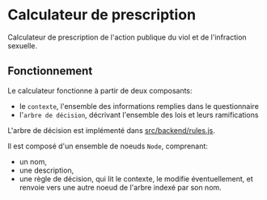 # Calculateur de prescription

Calculateur de prescription de l'action publique du viol et de l'infraction sexuelle.

## Fonctionnement

Le calculateur fonctionne à partir de deux composants:

* le `contexte`, l'ensemble des informations remplies dans le questionnaire
* l'`arbre de décision`, décrivant l'ensemble des lois et leurs ramifications

L'arbre de décision est implémenté dans [src/backend/rules.js](src/backend/rules.js). 

Il est composé d'un ensemble de noeuds `Node`, comprenant:
* un nom,
* une description,
* une règle de décision, qui lit le contexte, le modifie éventuellement, et renvoie vers une autre noeud de l'arbre indexé par son nom.
